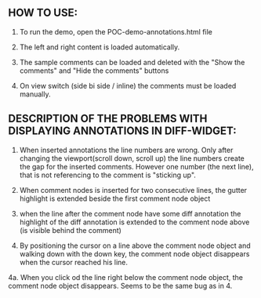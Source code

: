 ## HOW TO USE:

1. To run the demo, open the POC-demo-annotations.html file

2. The left and right content is loaded automatically.

3. The sample comments can be loaded and deleted with the "Show the comments" and "Hide the comments" buttons

4. On view switch (side bi side / inline) the comments must be loaded manually.


## DESCRIPTION OF THE PROBLEMS WITH DISPLAYING ANNOTATIONS IN DIFF-WIDGET:

1. When inserted annotations the line numbers are wrong. Only after changing the viewport(scroll down, scroll up) the line numbers create the gap for the inserted comments. However one number (the next line), that is not referencing to the comment is "sticking up".

2. When comment nodes is inserted for two consecutive lines, the gutter highlight is extended beside the first comment node object

3. when the line after the comment node have some diff annotation the highlight of the diff annotation is extended to the comment node above (is visible behind the comment)

4. By positioning the cursor on a line above the comment node object and walking down with the down key, the comment node object disappears when the cursor reached his line.

4a. When you click od the line right below the comment node object, the comment node object disappears. Seems to be the same bug as in 4.
